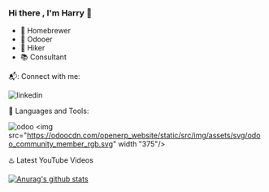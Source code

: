 ### Hi there , I'm Harry 👋

- :beer: Homebrewer
- :purple_heart: Odooer
- :mount_fuji: Hiker
- :books: Consultant

:mailbox_with_mail:: Connect with me:

![linkedin](https://img.icons8.com/android/24/000000/linkedin.png)

:checkered_flag: Languages and Tools:

![odoo](https://odoocdn.com/openerp_website/static/src/img/assets/svg/odoo_community_member_rgb.svg)
<img src="https://odoocdn.com/openerp_website/static/src/img/assets/svg/odoo_community_member_rgb.svg" width "375"/>

:hotsprings: Latest YouTube Videos


[![Anurag's github stats](https://github-readme-stats.vercel.app/api?username=ksharry)](https://github.com/ksharry/github-readme-stats)
